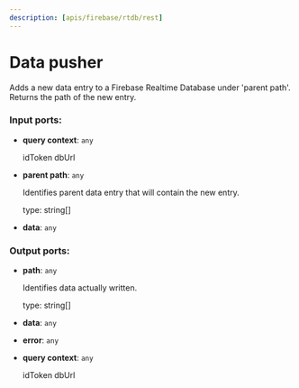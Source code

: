 ```yaml
---
description: [apis/firebase/rtdb/rest]
---
```


# Data pusher

Adds a new data entry to a Firebase Realtime Database under 'parent path'.
Returns the path of the new entry.

### Input ports:

* __query context__: `any`

    idToken
    dbUrl


* __parent path__: `any`

    Identifies parent data entry that will contain the new entry.
    
    type: string[]


* __data__: `any`

### Output ports:

* __path__: `any`

    Identifies data actually written.
    
    type: string[]


* __data__: `any`


* __error__: `any`


* __query context__: `any`

    idToken
    dbUrl

